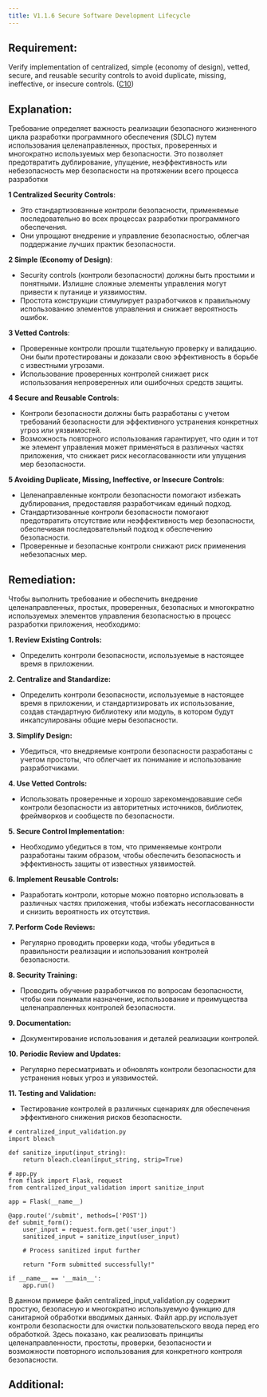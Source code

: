 ```yaml
---
title: V1.1.6 Secure Software Development Lifecycle
---
```




## Requirement:

Verify implementation of centralized, simple (economy of design), vetted, secure, and reusable security controls to avoid duplicate, missing, ineffective, or insecure controls. ([C10]([https://owasp.org/www-project-proactive-controls/#div-numbering](https://owasp.org/www-project-proactive-controls/#div-numbering)))

## Explanation:

Требование определяет важность реализации безопасного жизненного цикла разработки программного обеспечения (SDLC) путем использования целенаправленных, простых, проверенных и многократно используемых мер безопасности. Это позволяет предотвратить дублирование, упущение, неэффективность или небезопасность мер безопасности на протяжении всего процесса разработки

 
**1 Centralized Security Controls**:

  - Это стандартизованные контроли безопасности, применяемые последовательно во всех процессах разработки программного обеспечения.
  - Они упрощают внедрение и управление безопасностью, облегчая поддержание лучших практик безопасности.

 
**2 Simple (Economy of Design)**:

  - Security controls (контроли безопасности) должны быть простыми и понятными. Излишне сложные элементы управления могут привести к путанице и уязвимостям.
  - Простота конструкции стимулирует разработчиков к правильному использованию элементов управления и снижает вероятность ошибок.
 
**3 Vetted Controls**:

  - Проверенные контроли прошли тщательную проверку и валидацию. Они были протестированы и доказали свою эффективность в борьбе с известными угрозами.
  - Использование проверенных контролей снижает риск использования непроверенных или ошибочных средств защиты.
 
**4 Secure and Reusable Controls**:

  - Контроли безопасности должны быть разработаны с учетом требований безопасности для эффективного устранения конкретных угроз или уязвимостей.
  - Возможность повторного использования гарантирует, что один и тот же элемент управления может применяться в различных частях приложения, что снижает риск несогласованности или упущения мер безопасности.
 
**5 Avoiding Duplicate, Missing, Ineffective, or Insecure Controls**:

  - Целенаправленные контроли безопасности помогают избежать дублирования, предоставляя разработчикам единый подход.
  - Стандартизованные контроли безопасности помогают предотвратить отсутствие или неэффективность мер безопасности, обеспечивая последовательный подход к обеспечению безопасности.
  - Проверенные и безопасные контроли снижают риск применения небезопасных мер.



## Remediation:

Чтобы выполнить требование и обеспечить внедрение целенаправленных, простых, проверенных, безопасных и многократно используемых элементов управления безопасностью в процесс разработки приложения, необходимо:

**1. Review Existing Controls:**

- Определить контроли безопасности, используемые в настоящее время в приложении.


**2. Centralize and Standardize:**

- Определить контроли безопасности, используемые в настоящее время в приложении, и стандартизировать их использование, создав стандартную библиотеку или модуль, в котором будут инкапсулированы общие меры безопасности.


**3. Simplify Design:**

- Убедиться, что внедряемые контроли безопасности разработаны с учетом простоты, что облегчает их понимание и использование разработчиками.

**4. Use Vetted Controls:**

- Использовать проверенные и хорошо зарекомендовавшие себя контроли безопасности из авторитетных источников, библиотек, фреймворков и сообществ по безопасности.


**5. Secure Control Implementation:**

- Необходимо убедиться в том, что применяемые контроли разработаны таким образом, чтобы обеспечить безопасность и эффективность защиты от известных уязвимостей.


**6. Implement Reusable Controls:**

- Разработать контроли, которые можно повторно использовать в различных частях приложения, чтобы избежать несогласованности и снизить вероятность их отсутствия.



**7. Perform Code Reviews:**

- Регулярно проводить проверки кода, чтобы убедиться в правильности реализации и использования контролей безопасности.

**8. Security Training:**

- Проводить обучение разработчиков по вопросам безопасности, чтобы они понимали назначение, использование и преимущества целенаправленных контролей безопасности.


**9. Documentation:**

- Документирование использования и деталей реализации контролей.


**10. Periodic Review and Updates:**

- Регулярно пересматривать и обновлять контроли безопасности для устранения новых угроз и уязвимостей.


**11. Testing and Validation:**

- Тестирование контролей в различных сценариях для обеспечения эффективного снижения рисков безопасности.



```python:title="Пример функции обработки вводимых данных"
# centralized_input_validation.py
import bleach

def sanitize_input(input_string):
    return bleach.clean(input_string, strip=True)

# app.py
from flask import Flask, request
from centralized_input_validation import sanitize_input

app = Flask(__name__)

@app.route('/submit', methods=['POST'])
def submit_form():
    user_input = request.form.get('user_input')
    sanitized_input = sanitize_input(user_input)

    # Process sanitized input further

    return "Form submitted successfully!"

if __name__ == '__main__':
    app.run()
```


В данном примере файл centralized_input_validation.py содержит простую, безопасную и многократно используемую функцию для санитарной обработки вводимых данных. Файл app.py использует контроли безопасности для очистки пользовательского ввода перед его обработкой. Здесь показано, как реализовать принципы целенаправленности, простоты, проверки, безопасности и возможности повторного использования для конкретного контроля безопасности.

## Additional:

